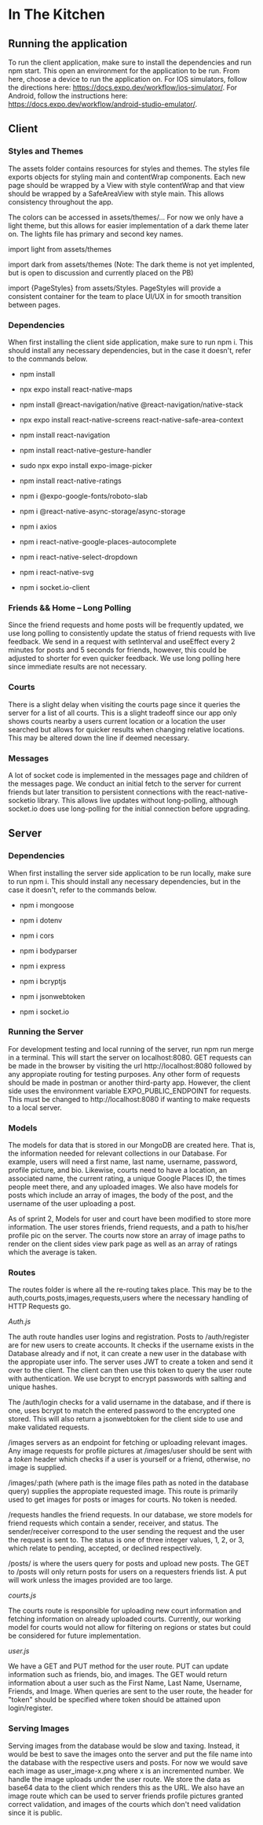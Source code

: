 # In The Kitchen

## Running the application

To run the client application, make sure to install the dependencies and run npm start. This open an environment for the application to be run. From here, choose a device to run the application on. For IOS simulators, follow the directions here: https://docs.expo.dev/workflow/ios-simulator/. For Android, follow the instructions here: https://docs.expo.dev/workflow/android-studio-emulator/. 

## Client

### Styles and Themes

The assets folder contains resources for styles and themes. The styles file exports objects for styling main and contentWrap components. Each new page should be wrapped by a View with style contentWrap and that view should be wrapped by a SafeAreaView with style main. This allows consistency throughout the app.

The colors can be accessed in assets/themes/... For now we only have a light theme, but this allows for easier implementation of a dark theme later on. The lights file has primary and second key names.

import light from assets/themes

import dark from assets/themes
(Note: The dark theme is not yet implented, but is open to discussion and currently placed on the PB)

import {PageStyles} from assets/Styles. PageStyles will provide a consistent container for the team to place UI/UX in for smooth transition between pages. 

### Dependencies

When first installing the client side application, make sure to run npm i. This should install any necessary dependencies, but in the case it doesn't, refer to the commands below. 

- npm install

- npx expo install react-native-maps

- npm install @react-navigation/native @react-navigation/native-stack

- npx expo install react-native-screens react-native-safe-area-context

- npm install react-navigation

- npm install react-native-gesture-handler

- sudo npx expo install expo-image-picker

- npm install react-native-ratings

- npm i @expo-google-fonts/roboto-slab

- npm i @react-native-async-storage/async-storage

- npm i axios

- npm i react-native-google-places-autocomplete

- npm i react-native-select-dropdown

- npm i react-native-svg 

- npm i socket.io-client

### Friends && Home – Long Polling

Since the friend requests and home posts will be frequently updated, we use long polling to consistently update the status of friend requests with live feedback. We send in a request with setInterval and useEffect every 2 minutes for posts and 5 seconds for friends, however, this could be adjusted to shorter for even quicker feedback. We use long polling here since immediate results are not necessary. 

### Courts

There is a slight delay when visiting the courts page since it queries the server for a list of all courts. This is a slight tradeoff since our app only shows courts nearby a users current location or a location the user searched but allows for quicker results when changing relative locations. This may be altered down the line if deemed necessary.

### Messages

A lot of socket code is implemented in the messages page and children of the messages page. We conduct an initial fetch to the server for current friends but later transition to persistent connections with the react-native-socketio library. This allows live updates without long-polling, although socket.io does use long-polling for the initial connection before upgrading. 

## Server

### Dependencies

When first installing the server side application to be run locally, make sure to run npm i. This should install any necessary dependencies, but in the case it doesn't, refer to the commands below.

- npm i mongoose

- npm i dotenv

- npm i cors

- npm i bodyparser

- npm i express

- npm i bcryptjs

- npm i jsonwebtoken

- npm i socket.io

### Running the Server

For development testing and local running of the server, run npm run merge in a terminal. This will start the server on localhost:8080. GET requests can be made in the browser by visiting the url http://localhost:8080 followed by any appropiate routing for testing purposes. Any other form of requests should be made in postman or another third-party app. However, the client side uses the environment variable EXPO_PUBLIC_ENDPOINT for requests. This must be changed to http://localhost:8080 if wanting to make requests to a local server. 

### Models

The models for data that is stored in our MongoDB are created here. That is, the information needed for relevant collections in our Database. For example, users will need a first name, last name, username, password, profile picture, and bio. Likewise, courts need to have a location, an associated name, the current rating, a unique Google Places ID, the times people meet there, and any uploaded images. We also have models for posts which include an array of images, the body of the post, and the username of the user uploading a post.

As of sprint 2, Models for user and court have been modified to store more information. The user stores friends, friend requests, and a path to his/her profile pic on the server. The courts now store an array of image paths to render on the client sides view park page as well as an array of ratings which the average is taken. 

### Routes

The routes folder is where all the re-routing takes place. This may be to the auth,courts,posts,images,requests,users where the necessary handling of HTTP Requests go.

_Auth.js_

The auth route handles user logins and registration. Posts to /auth/register are for new users to create accounts. It checks if the username exists in the Database already and if not, it can create a new user in the database with the appropiate user info. The server uses JWT to create a token and send it over to the client. The client can then use this token to query the user route with authentication. We use bcrypt to encrypt passwords with salting and unique hashes.

The /auth/login checks for a valid username in the database, and if there is one, uses bcrypt to match the entered password to the encrypted one stored. This will also return a jsonwebtoken for the client side to use and make validated requests. 

/images servers as an endpoint for fetching or uploading relevant images. Any image requests for profile pictures at /images/user should be sent with a *token* header which checks if a user is yourself or a friend, otherwise, no image is supplied. 

/images/:path (where path is the image files path as noted in the database query) supplies the appropiate requested image. This route is primarily used to get images for posts or images for courts. No token is needed.

/requests handles the friend requests. In our database, we store models for friend requests which contain a sender, receiver, and status. The sender/receiver correspond to the user sending the request and the user the request is sent to. The status is one of three integer values, 1, 2, or 3, which relate to pending, accepted, or declined respectively. 

/posts/ is where the users query for posts and upload new posts. The GET to /posts will only return posts for users on a requesters friends list. A put will work unless the images provided are too large. 

_courts.js_

The courts route is responsible for uploading new court information and fetching information on already uploaded courts. Currently, our working model for courts would not allow for filtering on regions or states but could be considered for future implementation.

_user.js_

We have a GET and PUT method for the user route. PUT can update information such as friends, bio, and images. The GET would return information about a user such as the First Name, Last Name, Username, Friends, and Image. When queries are sent to the user route, the header for "token" should be specified where token should be attained upon login/register.

### Serving Images

Serving images from the database would be slow and taxing. Instead, it would be best to save the images onto the server and put the file name into the database with the respective users and posts. For now we would save each image as user_image-x.png where x is an incremented number. We handle the image uploads under the user route. We store the data as base64 data to the client which renders this as the URL. We also have an image route which can be used to server friends profile pictures granted correct validation, and images of the courts which don't need validation since it is public. 
